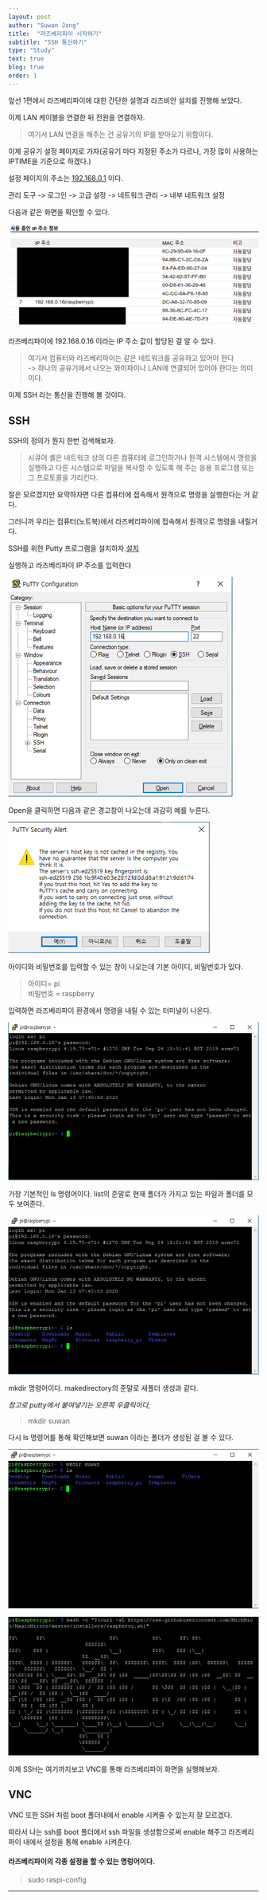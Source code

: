```yaml
---
layout: post
author: "Suwan Jang"
title:  "라즈베리파이 시작하기"
subtitle: "SSH 통신하기"
type: "Study"
text: true
blog: true
order: 1
---
```


앞선 1편에서 라즈베리파이에 대한 간단한 설명과 라즈비안 설치를 진행해 보았다.

이제 LAN 케이블을 연결한 뒤 전원을 연결하자.

> 여기서 LAN 연결을 해주는 건 공유기의 IP를 받아오기 위함이다.

이제 공유기 설정 페이지로 가자(공유기 마다 지정된 주소가 다르나, 가장 많이 사용하는 IPTIME을 기준으로 하겠다.)

설정 페이지의 주소는 [192.168.0.1](http://192.168.0.1/) 이다.

관리 도구 -> 로그인 -> 고급 설정 -> 네트워크 관리 -> 내부 네트워크 설정

다음과 같은 화면을 확인할 수 있다.

![IP](image/ip.png)

라즈베리파이에 192.168.0.16 이라는 IP 주소 값이 할당된 걸 알 수 있다.

> 여기서 컴퓨터와 라즈베리파이는 같은 네트워크를 공유하고 있어야 한다  
> -> 하나의 공유기에서 나오는 와이파이나 LAN에 연결되어 있어야 한다는 의미이다.

이제 SSH 라는 통신을 진행해 볼 것이다.  

## SSH

SSH의 정의가 뭔지 한번 검색해보자.

> 시큐어 셸은 네트워크 상의 다른 컴퓨터에 로그인하거나 원격 시스템에서 명령을 실행하고 다른 시스템으로 파일을 복사할 수 있도록 해 주는 응용 프로그램 또는 그 프로토콜을 가리킨다.

잘은 모르겠지만 요약하자면 다른 컴퓨터에 접속해서 원격으로 명령을 실행한다는 거 같다.

그러니까 우리는 컴퓨터(노트북)에서 라즈베리파이에 접속해서 원격으로 명령을 내릴거다.

SSH를 위한 Putty 프로그램을 설치하자.[설치](https://the.earth.li/~sgtatham/putty/latest/w64/putty-64bit-0.73-installer.msi)

실행하고 라즈베리파이 IP 주소를 입력한다

![1](image/8.PNG)

Open을 클릭하면 다음과 같은 경고창이 나오는데 과감히 예를 누른다.

![1](image/9.PNG)

아이디와 비밀번호를 입력할 수 있는 창이 나오는데 기본 아이디, 비밀번호가 있다.

> 아이디= pi  
> 비밀번호 = raspberry

입력하면 라즈베리파이 환경에서 명령을 내릴 수 있는 터미널이 나온다.

![1](image/10.PNG)

가장 기본적인 ls 명령어이다. list의 준말로 현재 폴더가 가지고 있는 파일과 폴더를 모두 보여준다.

![1](image/11.PNG)

mkdir 명령어이다. makedirectory의 준말로 새폴더 생성과 같다.

_참고로 putty에서 붙여넣기는 오른쪽 우클릭이다,_


> mkdir suwan

다시 ls 명령어를 통해 확인해보면 suwan 이라는 폴더가 생성된 걸 볼 수 있다.

![1](image/12.PNG)



![1](image/13.PNG)

이제 SSH는 여기까지보고 VNC를 통해 라즈베리파이 화면을 실행해보자.

## VNC

VNC 또한 SSH 처럼 boot 폴더내에서 enable 시켜줄 수 있는지 잘 모르겠다.

따라서 나는 ssh를 boot 폴더에서 ssh 파일을 생성함으로써 enable 해주고 라즈베리파이 내에서 설정을 통해 enable 시켜준다.

#### 라즈베리파이의 각종 설정을 할 수 있는 명렁어이다.

> sudo raspi-config













* * *
